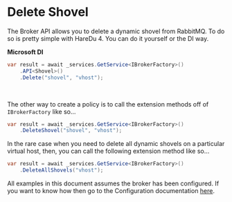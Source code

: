# Delete Shovel

The Broker API allows you to delete a dynamic shovel from RabbitMQ. To do so is pretty simple with HareDu 4. You can do it yourself or the DI way.

**Microsoft DI**

```c#
var result = await _services.GetService<IBrokerFactory>()
    .API<Shovel>()
    .Delete("shovel", "vhost");
```
<br>

The other way to create a policy is to call the extension methods off of ```IBrokerFactory``` like so...

```c#
var result = await _services.GetService<IBrokerFactory>()
    .DeleteShovel("shovel", "vhost");
```
In the rare case when you need to delete all dynamic shovels on a particular virtual host, then, you can call the following extension method like so...

```c#
var result = await _services.GetService<IBrokerFactory>()
    .DeleteAllShovels("vhost");
```

All examples in this document assumes the broker has been configured. If you want to know how then go to the Configuration documentation [here](https://github.com/ahives/HareDu3/blob/master/docs/configuration.md).

